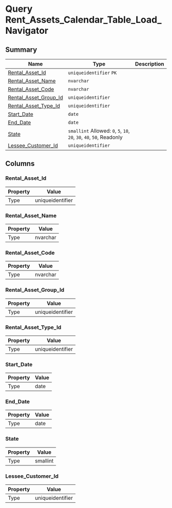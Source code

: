 # Query Rent_Assets_Calendar_Table_Load_Navigator


## Summary

| Name | Type | Description |
| - | - | --- |
|[Rental_Asset_Id](#rental_asset_id)|`uniqueidentifier` `PK`||
|[Rental_Asset_Name](#rental_asset_name)|`nvarchar` ||
|[Rental_Asset_Code](#rental_asset_code)|`nvarchar` ||
|[Rental_Asset_Group_Id](#rental_asset_group_id)|`uniqueidentifier` ||
|[Rental_Asset_Type_Id](#rental_asset_type_id)|`uniqueidentifier` ||
|[Start_Date](#start_date)|`date` ||
|[End_Date](#end_date)|`date` ||
|[State](#state)|`smallint` Allowed: `0`, `5`, `10`, `20`, `30`, `40`, `50`, Readonly||
|[Lessee_Customer_Id](#lessee_customer_id)|`uniqueidentifier` ||

## Columns

### Rental_Asset_Id

| Property | Value |
| - | - |
|Type|uniqueidentifier|

### Rental_Asset_Name

| Property | Value |
| - | - |
|Type|nvarchar|

### Rental_Asset_Code

| Property | Value |
| - | - |
|Type|nvarchar|

### Rental_Asset_Group_Id

| Property | Value |
| - | - |
|Type|uniqueidentifier|

### Rental_Asset_Type_Id

| Property | Value |
| - | - |
|Type|uniqueidentifier|

### Start_Date

| Property | Value |
| - | - |
|Type|date|

### End_Date

| Property | Value |
| - | - |
|Type|date|

### State

| Property | Value |
| - | - |
|Type|smallint|

### Lessee_Customer_Id

| Property | Value |
| - | - |
|Type|uniqueidentifier|


